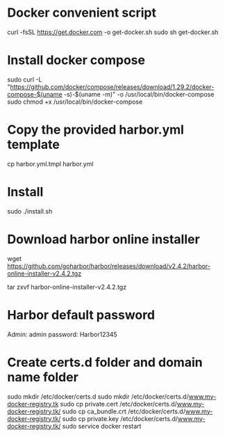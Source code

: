 # Docker convenient script

curl -fsSL https://get.docker.com -o get-docker.sh
sudo sh get-docker.sh

# Install docker compose

sudo curl -L "https://github.com/docker/compose/releases/download/1.29.2/docker-compose-$(uname -s)-$(uname -m)" -o /usr/local/bin/docker-compose
sudo chmod +x /usr/local/bin/docker-compose

# Copy the provided harbor.yml template 
cp harbor.yml.tmpl harbor.yml

# Install
sudo ./install.sh

# Download harbor online installer

wget https://github.com/goharbor/harbor/releases/download/v2.4.2/harbor-online-installer-v2.4.2.tgz 

tar zxvf harbor-online-installer-v2.4.2.tgz 

# Harbor default password
Admin: admin
password: Harbor12345

# Create certs.d folder and domain name folder

sudo mkdir /etc/docker/certs.d
sudo mkdir /etc/docker/certs.d/www.my-docker-registry.tk
sudo cp private.cert /etc/docker/certs.d/www.my-docker-registry.tk/
sudo cp ca_bundle.crt /etc/docker/certs.d/www.my-docker-registry.tk/
sudo cp private.key /etc/docker/certs.d/www.my-docker-registry.tk/
sudo service docker restart
